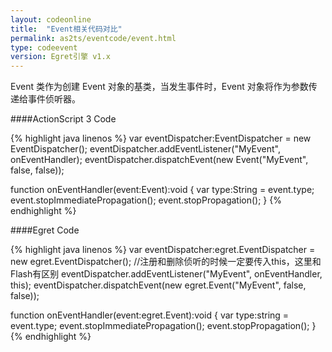 ```yaml
---
layout: codeonline
title:  "Event相关代码对比"
permalink: as2ts/eventcode/event.html
type: codeevent
version: Egret引擎 v1.x
---
```


Event 类作为创建 Event 对象的基类，当发生事件时，Event 对象将作为参数传递给事件侦听器。

####ActionScript 3 Code

{% highlight java linenos %}
var eventDispatcher:EventDispatcher = new EventDispatcher();
eventDispatcher.addEventListener("MyEvent", onEventHandler);
eventDispatcher.dispatchEvent(new Event("MyEvent", false, false));
			
function onEventHandler(event:Event):void
{
	var type:String = event.type;
	event.stopImmediatePropagation();
	event.stopPropagation();
}
{% endhighlight %}

####Egret Code

{% highlight java linenos %}
var eventDispatcher:egret.EventDispatcher = new egret.EventDispatcher();
//注册和删除侦听的时候一定要传入this，这里和Flash有区别
eventDispatcher.addEventListener("MyEvent", onEventHandler, this);
eventDispatcher.dispatchEvent(new egret.Event("MyEvent", false, false));

function onEventHandler(event:egret.Event):void
{
    var type:string = event.type;
    event.stopImmediatePropagation();
    event.stopPropagation();
}
{% endhighlight %}
